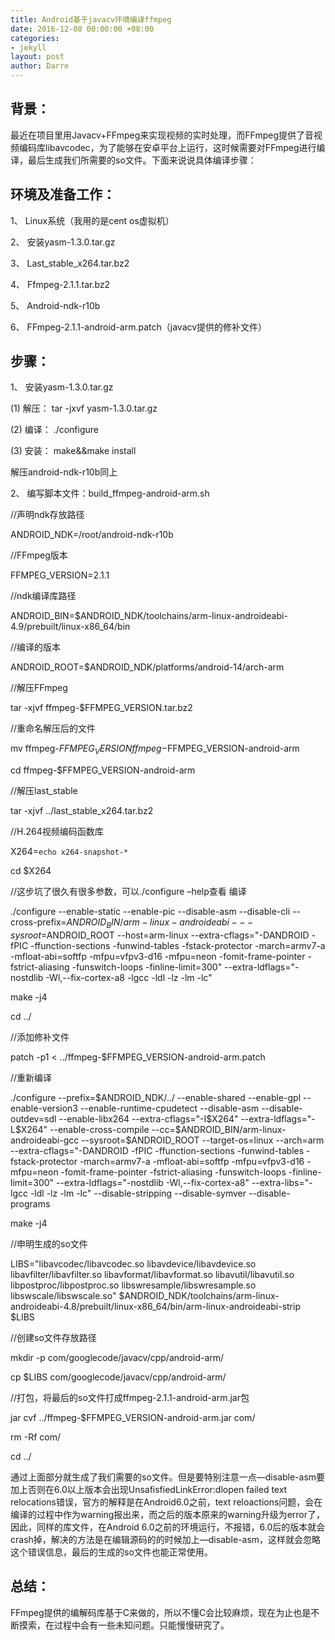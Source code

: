 ```yaml
---
title: Android基于javacv环境编译ffmpeg
date: 2016-12-08 00:00:00 +08:00
categories:
- jekyll
layout: post
author: Darre
---
```


## 背景：

最近在项目里用Javacv+FFmpeg来实现视频的实时处理，而FFmpeg提供了音视频编码库libavcodec，为了能够在安卓平台上运行，这时候需要对FFmpeg进行编译，最后生成我们所需要的so文件。下面来说说具体编译步骤：

## 环境及准备工作：

1、	Linux系统（我用的是cent os虚拟机）

2、	安装yasm-1.3.0.tar.gz

3、	Last_stable_x264.tar.bz2

4、	Ffmpeg-2.1.1.tar.bz2

5、	Android-ndk-r10b

6、	FFmpeg-2.1.1-android-arm.patch（javacv提供的修补文件）

## 步骤：

1、	安装yasm-1.3.0.tar.gz

(1)	解压：
tar -jxvf yasm-1.3.0.tar.gz

(2)	编译：
./configure

(3)	安装：
make&&make install

解压android-ndk-r10b同上

2、	编写脚本文件：build_ffmpeg-android-arm.sh

//声明ndk存放路径

ANDROID_NDK=/root/android-ndk-r10b

//FFmpeg版本

FFMPEG_VERSION=2.1.1

//ndk编译库路径

ANDROID_BIN=$ANDROID_NDK/toolchains/arm-linux-androideabi-4.9/prebuilt/linux-x86_64/bin

//编译的版本

ANDROID_ROOT=$ANDROID_NDK/platforms/android-14/arch-arm

//解压FFmpeg

tar -xjvf ffmpeg-$FFMPEG_VERSION.tar.bz2

//重命名解压后的文件

mv ffmpeg-$FFMPEG_VERSION ffmpeg-$FFMPEG_VERSION-android-arm

cd ffmpeg-$FFMPEG_VERSION-android-arm

//解压last_stable

tar -xjvf ../last_stable_x264.tar.bz2

//H.264视频编码函数库

X264=`echo x264-snapshot-*` 

cd $X264

//这步坑了很久有很多参数，可以./configure –help查看 编译

./configure --enable-static --enable-pic --disable-asm --disable-cli --cross-prefix=$ANDROID_BIN/arm-linux-androideabi- --sysroot=$ANDROID_ROOT --host=arm-linux --extra-cflags="-DANDROID -fPIC -ffunction-sections -funwind-tables -fstack-protector -march=armv7-a -mfloat-abi=softfp -mfpu=vfpv3-d16 -mfpu=neon -fomit-frame-pointer -fstrict-aliasing -funswitch-loops -finline-limit=300" --extra-ldflags="-nostdlib -Wl,--fix-cortex-a8 -lgcc -ldl -lz -lm -lc"

make -j4

cd ../

//添加修补文件

patch -p1 < ../ffmpeg-$FFMPEG_VERSION-android-arm.patch

//重新编译

./configure --prefix=$ANDROID_NDK/../ --enable-shared --enable-gpl --enable-version3 --enable-runtime-cpudetect --disable-asm --disable-outdev=sdl --enable-libx264 --extra-cflags="-I$X264" --extra-ldflags="-L$X264" --enable-cross-compile --cc=$ANDROID_BIN/arm-linux-androideabi-gcc --sysroot=$ANDROID_ROOT --target-os=linux --arch=arm --extra-cflags="-DANDROID -fPIC -ffunction-sections -funwind-tables -fstack-protector -march=armv7-a -mfloat-abi=softfp -mfpu=vfpv3-d16 -mfpu=neon -fomit-frame-pointer -fstrict-aliasing -funswitch-loops -finline-limit=300" --extra-ldflags="-nostdlib -Wl,--fix-cortex-a8" --extra-libs="-lgcc -ldl -lz -lm -lc" --disable-stripping --disable-symver --disable-programs

make -j4

//申明生成的so文件

LIBS="libavcodec/libavcodec.so libavdevice/libavdevice.so libavfilter/libavfilter.so libavformat/libavformat.so libavutil/libavutil.so libpostproc/libpostproc.so libswresample/libswresample.so libswscale/libswscale.so"
$ANDROID_NDK/toolchains/arm-linux-androideabi-4.8/prebuilt/linux-x86_64/bin/arm-linux-androideabi-strip $LIBS

//创建so文件存放路径

mkdir -p com/googlecode/javacv/cpp/android-arm/

cp $LIBS com/googlecode/javacv/cpp/android-arm/

//打包，将最后的so文件打成ffmpeg-2.1.1-android-arm.jar包

jar cvf ../ffmpeg-$FFMPEG_VERSION-android-arm.jar com/

rm -Rf com/

cd ../

通过上面部分就生成了我们需要的so文件。但是要特别注意一点—disable-asm要加上否则在6.0以上版本会出现UnsafisfiedLinkError:dlopen failed text relocations错误，官方的解释是在Android6.0之前，text reloactions问题，会在编译的过程中作为warning报出来，而之后的版本原来的warning升级为error了，因此，同样的库文件，在Android 6.0之前的环境运行，不报错，6.0后的版本就会crash掉，解决的方法是在编辑源码的的时候加上—disable-asm，这样就会忽略这个错误信息，最后的生成的so文件也能正常使用。

## 总结：

FFmpeg提供的编解码库基于C来做的，所以不懂C会比较麻烦，现在为止也是不断摸索，在过程中会有一些未知问题。只能慢慢研究了。

